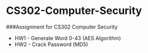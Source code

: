 # CS302-Computer-Security
###Assignment for CS302 Computer Security 
  * HW1 - Generate Word 0-43 (AES Algorithm) 
  * HW2 - Crack Password (MD5)
